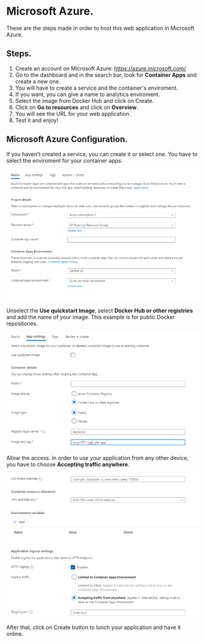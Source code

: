 # Microsoft Azure.

These are the steps made in order to host this web application in Microsoft Azure.

## Steps.

1. Create an account on Microsoft Azure: https://azure.microsoft.com/
2. Go to the dashboard and in the search bar, look for **Container Apps** and create a new one.
3. You will have to create a service and the container's enviroment.
4. If you want, you can give a name to analytics enviroment.
5. Select the image from Docker Hub and click on Create.
6. Click on **Go to resources** and click on **Overview**.
7. You will see the URL for your web application.
8. Test it and enjoy!

## Microsoft Azure Configuration.

If you haven't created a service, you can create it or select one. You have to select the enviroment for your container apps.

![](/images/01-azure.png)

Unselect the **Use quickstart Image**, select **Docker Hub or other registries** and add the name of your image. This example is for public Docker repositories.

![](/images/02-azure.png)

Allow the access. In order to use your application from any other device, you have to choose **Accepting traffic anywhere**.

![](/images/03-azure.png)

After that, click on Create button to lunch your application and have it online.
